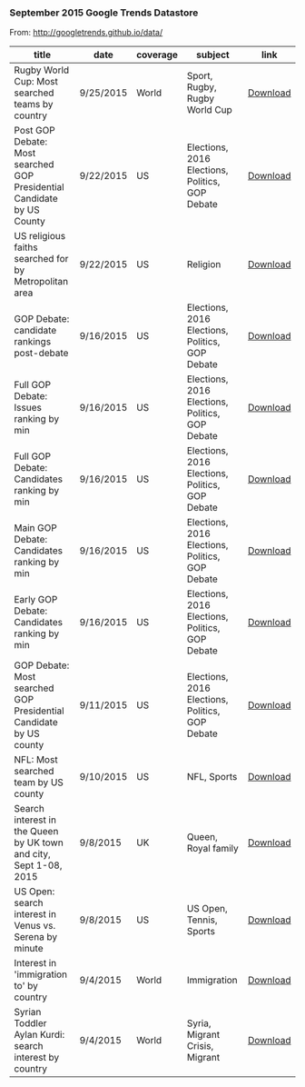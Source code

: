 ### September 2015 Google Trends Datastore

From: http://googletrends.github.io/data/

| title | date | coverage | subject | link |
| --- | --- | --- | --- | --- |
| Rugby World Cup: Most searched teams by country | 9/25/2015 | World | Sport, Rugby, Rugby World Cup | [Download](https://raw.githubusercontent.com/googletrends/data/master/20150925_RugbyWorldCup.csv) |
| Post GOP Debate: Most searched GOP Presidential Candidate by US County | 9/22/2015 | US | Elections, 2016 Elections, Politics, GOP Debate | [Download](https://raw.githubusercontent.com/googletrends/data/master/20150922_PostGOPDebateCountyMap.csv) |
| US religious faiths searched for by Metropolitan area | 9/22/2015 | US | Religion | [Download](https://raw.githubusercontent.com/googletrends/data/master/20150922_USreligion.csv) |
| GOP Debate: candidate rankings post-debate | 9/16/2015 | US | Elections, 2016 Elections, Politics, GOP Debate | [Download](https://raw.githubusercontent.com/googletrends/data/master/20150916_RepublicanDebate.csv) |
| Full GOP Debate: Issues ranking by min | 9/16/2015 | US | Elections, 2016 Elections, Politics, GOP Debate | [Download](https://raw.githubusercontent.com/googletrends/data/master/20150916_CandidateRankings.csv) |
| Full GOP Debate: Candidates ranking by min | 9/16/2015 | US | Elections, 2016 Elections, Politics, GOP Debate | [Download](https://raw.githubusercontent.com/googletrends/data/master/20150916_GOPIssuesRanking.csv) |
| Main GOP Debate: Candidates ranking by min | 9/16/2015 | US | Elections, 2016 Elections, Politics, GOP Debate | [Download](https://raw.githubusercontent.com/googletrends/data/master/20150916_MainDebateRankings.csv) |
| Early GOP Debate: Candidates ranking by min | 9/16/2015 | US | Elections, 2016 Elections, Politics, GOP Debate | [Download](https://raw.githubusercontent.com/googletrends/data/master/20150916_EarlyDebateRankings.csv) |
| GOP Debate: Most searched GOP Presidential Candidate by US county | 9/11/2015 | US | Elections, 2016 Elections, Politics, GOP Debate | [Download](https://raw.githubusercontent.com/googletrends/data/master/20150911_GOPByCounty.csv) |
| NFL: Most searched team by US county | 9/10/2015 | US | NFL, Sports | [Download](https://raw.githubusercontent.com/googletrends/data/master/20150910_NFLbyCounty.csv) |
| Search interest in the Queen by UK town and city, Sept 1-08, 2015 | 9/8/2015 | UK | Queen, Royal family | [Download](https://raw.githubusercontent.com/googletrends/data/master/20150908_queen.csv) |
| US Open: search interest in Venus vs. Serena by minute | 9/8/2015 | US | US Open, Tennis, Sports | [Download](https://raw.githubusercontent.com/googletrends/data/master/20150909_SerenaVsVenus.csv) |
| Interest in 'immigration to' by country | 9/4/2015 | World | Immigration | [Download](https://raw.githubusercontent.com/googletrends/data/master/20150904_world_immigration.csv) |
| Syrian Toddler Aylan Kurdi: search interest by country | 9/4/2015 | World | Syria, Migrant Crisis, Migrant | [Download](https://raw.githubusercontent.com/googletrends/data/master/20150904_SyrianToddler.csv) |
